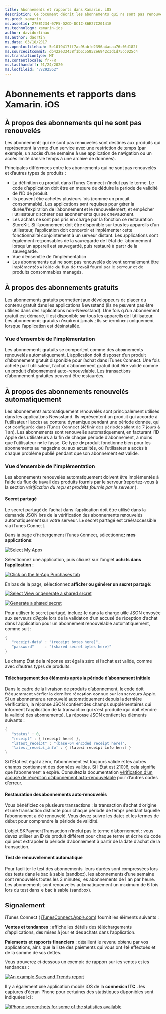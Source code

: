 ```yaml
---
title: Abonnements et rapports dans Xamarin. iOS
description: Ce document décrit les abonnements qui ne sont pas renouvelés, les abonnements gratuits, les abonnements auto-renouvelés et l’utilisation d’iTunes Connect pour signaler ces éléments.
ms.prod: xamarin
ms.assetid: 27EE4234-07F5-D2CD-DC1C-86E27C20141E
ms.technology: xamarin-ios
author: davidortinau
ms.author: daortin
ms.date: 03/18/2017
ms.openlocfilehash: 5e1019417ff7ac93abfe2396a4acaa76c66d182f
ms.sourcegitcommit: db422e33438f1b5c55852e6942c3d1d75dc025c4
ms.translationtype: MT
ms.contentlocale: fr-FR
ms.lasthandoff: 01/24/2020
ms.locfileid: "78292562"
---
```

# <a name="subscriptions-and-reporting-in-xamarinios"></a>Abonnements et rapports dans Xamarin. iOS

## <a name="about-non-renewing-subscriptions"></a>À propos des abonnements qui ne sont pas renouvelés

Les abonnements qui ne sont pas renouvelés sont destinés aux produits qui représentent la vente d’un service avec une restriction de temps (par exemple, un accès d’une semaine à une application de navigation ou un accès limité dans le temps à une archive de données).   

Principales différences entre les abonnements qui ne sont pas renouvelés et d’autres types de produits :

- La définition du produit dans iTunes Connect n’inclut pas le terme. Le code d’application doit être en mesure de déduire la période de validité de l’ID de produit.
- Ils peuvent être achetés plusieurs fois (comme un produit consommable). Les applications sont requises pour gérer la durée/l’expiration de l’abonnement et le renouvellement, et empêcher l’utilisateur d’acheter des abonnements qui se chevauchent.
- Les achats ne sont pas pris en charge par la fonction de restauration StoreKit. Si l’abonnement doit être disponible sur tous les appareils d’un utilisateur, l’application doit concevoir et implémenter cette fonctionnalité conjointement à un serveur distant. Les applications sont également responsables de la sauvegarde de l’état de l’abonnement lorsqu’un appareil est sauvegardé, puis restauré à partir de la sauvegarde.
- Vue d’ensemble de l’implémentation
- Les abonnements qui ne sont pas renouvelés doivent normalement être implémentés à l’aide du flux de travail fourni par le serveur et de produits consommables managés.

## <a name="about-free-subscriptions"></a>À propos des abonnements gratuits

Les abonnements gratuits permettent aux développeurs de placer du contenu gratuit dans les applications Newsstand (ils ne peuvent pas être utilisés dans des applications non-Newsstand). Une fois qu’un abonnement gratuit est démarré, il est disponible sur tous les appareils de l’utilisateur. Les abonnements gratuits n’expirent jamais ; ils se terminent uniquement lorsque l’application est désinstallée.

### <a name="implementation-overview"></a>Vue d’ensemble de l’implémentation

Les abonnements gratuits se comportent comme des abonnements renouvelés automatiquement. L’application doit disposer d’un produit d’abonnement gratuit disponible pour l’achat dans iTunes Connect. Une fois acheté par l’utilisateur, l’achat d’abonnement gratuit doit être validé comme un produit d’abonnement auto-renouvelable. Les transactions d’abonnement gratuites peuvent être restaurées.

## <a name="about-auto-renewable-subscriptions"></a>À propos des abonnements renouvelés automatiquement

Les abonnements automatiquement renouvelés sont principalement utilisés dans les applications Newsstand. Ils représentent un produit qui accorde à l’utilisateur l’accès au contenu dynamique pendant une période donnée, qui est configurée dans iTunes Connect (définir des périodes allant de 7 jours à 1 an). Les abonnements sont renouvelés automatiquement, en facturant l’ID Apple des utilisateurs à la fin de chaque période d’abonnement, à moins que l’utilisateur ne le fasse. Ce type de produit fonctionne bien pour les abonnements au magazine ou aux actualités, où l’utilisateur a accès à chaque problème publié pendant que son abonnement est valide.

### <a name="implementation-overview"></a>Vue d’ensemble de l’implémentation

Les abonnements renouvelés automatiquement doivent être implémentés à l’aide du flux de travail des produits fournis par le serveur (reportez-vous à la section *vérification du reçu et produits fournis par le serveur* ).

#### <a name="shared-secret"></a>Secret partagé

Le secret partagé de l’achat dans l’application doit être utilisé dans la demande JSON lors de la vérification des abonnements renouvelés automatiquement sur votre serveur. Le secret partagé est créé/accessible via iTunes Connect.

Dans la page d’hébergement iTunes Connect, sélectionnez **mes applications**:   

 [![](subscriptions-and-reporting-images/image2.png "Select My Apps")](subscriptions-and-reporting-images/image2.png#lightbox)  

Sélectionnez une application, puis cliquez sur l’onglet **achats dans l’application** :

[![](subscriptions-and-reporting-images/image6.png "Click on the In-App Purchases tab")](subscriptions-and-reporting-images/image6.png#lightbox)

En bas de la page, sélectionnez **afficher ou générer un secret partagé**:

 [![](subscriptions-and-reporting-images/image40.png "Select View or generate a shared secret")](subscriptions-and-reporting-images/image40.png#lightbox)

 [![](subscriptions-and-reporting-images/image41.png "Generate a shared secret")](subscriptions-and-reporting-images/image41.png#lightbox)   

Pour utiliser le secret partagé, incluez-le dans la charge utile JSON envoyée aux serveurs d’Apple lors de la validation d’un accusé de réception d’achat dans l’application pour un abonnement renouvelable automatiquement, comme suit :

```csharp
{
   "receipt-data" : "(receipt bytes here)",
   "password"     : "(shared secret bytes here)"
}
```

Le champ État de la réponse est égal à zéro si l’achat est valide, comme avec d’autres types de produits.

#### <a name="downloading-items-after-the-initial-subscription-term"></a>Téléchargement des éléments après la période d’abonnement initiale

Dans le cadre de la livraison de produits d’abonnement, le code doit fréquemment vérifier la dernière réception connue sur les serveurs Apple. Si un abonnement a renouvelé automatiquement depuis la dernière vérification, la réponse JSON contient des champs supplémentaires qui informent l’application de la transaction qui s’est produite (qui doit étendre la validité des abonnements). La réponse JSON contient les éléments suivants :

```csharp
{
   "status" : 0,
   "receipt" : { (receipt here) },
   "latest_receipt" : "(base-64 encoded receipt here)",
   "latest_receipt_info" : { (latest receipt info here) }
}
```

Si l’État est égal à zéro, l’abonnement est toujours valide et les autres champs contiennent des données valides. Si l’État est 21006, cela signifie que l’abonnement a expiré. Consultez la documentation [vérification d’un accusé de réception d’abonnement auto-renouvelable](https://developer.apple.com/library/ios/releasenotes/General/ValidateAppStoreReceipt/Chapters/ValidateRemotely.html) pour d’autres codes d’erreur.

#### <a name="restoring-auto-renewable-subscriptions"></a>Restauration des abonnements auto-renouvelés

Vous bénéficiez de plusieurs transactions : la transaction d’achat d’origine et une transaction distincte pour chaque période de temps pendant laquelle l’abonnement a été renouvelé. Vous devez suivre les dates et les termes de début pour comprendre la période de validité.   

L’objet SKPaymentTransaction n’inclut pas le terme d’abonnement : vous devez utiliser un ID de produit différent pour chaque terme et écrire du code qui peut extrapoler la période d’abonnement à partir de la date d’achat de la transaction.

#### <a name="testing-auto-renewal"></a>Test de renouvellement automatique

Pour faciliter le test des abonnements, leurs durées sont compressées lors des tests dans le bac à sable (sandbox). les abonnements d’une semaine sont renouvelés toutes les 3 minutes, les abonnements de 1 an par heure. Les abonnements sont renouvelés automatiquement un maximum de 6 fois lors du test dans le bac à sable (sandbox).

## <a name="reporting"></a>Signalement

iTunes Connect ( [iTunesConnect.Apple.com](https://itunesconnect.apple.com)) fournit les éléments suivants :   

 **Ventes et tendances** : affiche les détails des téléchargements d’applications, des mises à jour et des achats dans l’application.   

 **Paiements et rapports financiers** : détaillent le revenu obtenu par vos applications, ainsi que la liste des paiements qui vous ont été effectués et de la somme de vos dettes.

Vous trouverez ci-dessous un exemple de rapport sur les ventes et les tendances :   

 [![](subscriptions-and-reporting-images/image42.png "An example Sales and Trends report")](subscriptions-and-reporting-images/image42.png#lightbox)   

 Il y a également une application mobile iOS de la **connexion ITC** . les captures d’écran iPhone pour certaines des statistiques disponibles sont indiquées ici :   

 [![](subscriptions-and-reporting-images/image43.png "iPhone screenshots for some of the statistics available")](subscriptions-and-reporting-images/image43.png#lightbox)
